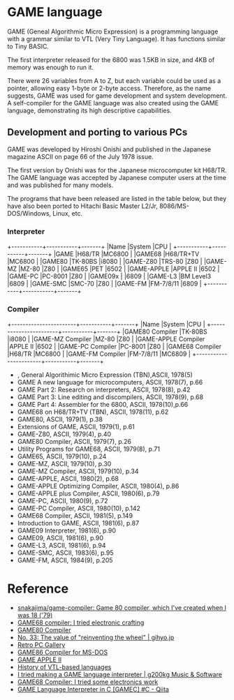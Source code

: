 # GAME language

GAME (Geneal Algorithmic Micro Expression) is a programming language with a grammar similar to VTL (Very Tiny Language). It has functions similar to Tiny BASIC.

The first interpreter released for the 6800 was 1.5KB in size, and 4KB of memory was enough to run it.

There were 26 variables from A to Z, but each variable could be used as a pointer, allowing easy 1-byte or 2-byte access. Therefore, as the name suggests, GAME was used for game development and system development. A self-compiler for the GAME language was also created using the GAME language, demonstrating its high descriptive capabilities.

## Development and porting to various PCs

GAME was developed by Hiroshi Onishi and published in the Japanese magazine ASCII on page 66 of the July 1978 issue.

The first version by Onishi was for the Japanese microcomputer kit H68/TR. The GAME language was accepted by Japanese computer users at the time and was published for many models.

The programs that have been released are listed in the table below, but they have also been ported to Hitachi Basic Master L2/Jr, 8086/MS-DOS/Windows, Linux, etc.

### Interpreter

+-----------+-----------+-------+
|Name		|System		|CPU	|
+-----------+-----------+-------+
|GAME		|H68/TR		|MC6800 |
|GAME68		|H68/TR+TV	|MC6800 |
|GAME80		|TK-80BS	|i8080	|
|GAME-Z80	|TRS-80		|Z80	|
|GAME-MZ	|MZ-80		|Z80	|
|GAME65		|PET		|6502	|
|GAME-APPLE	|APPLE II	|6502	|
|GAME-PC	|PC-8001	|Z80	|
|GAME09x	|			|6809	|
|GAME-L3	|BM Level3	|6809	|
|GAME-SMC	|SMC-70		|Z80	|
|GAME-FM	|FM-7/8/11	|6809	|
+-----------+-----------+-------+

### Compiler

+-----------------------+-----------+-------+
|Name |System |CPU |
+-----------------------+-----------+-------+
|GAME80 Compiler |TK-80BS |i8080 |
|GAME-MZ Compiler |MZ-80 |Z80 |
|GAME-APPLE Compiler |APPLE II |6502 |
|GAME-PC Compiler |PC-8001 |Z80 |
|GAME68 Compiler |H68/TR |MC6800 |
|GAME-FM Compiler |FM-7/8/11 |MC6809 |
+-----------------------+-----------+-------+

- , General Algorithimic Micro Expression (TBN),ASCII, 1978(5)
- GAME A new language for microcomputers, ASCII, 1978(7), p.66
- GAME Part 2: Research on interpreters, ASCII, 1978(8), p.42
- GAME Part 3: Line editing and discompilers, ASCII, 1978(9), p.68
- GAME Part 4: Assembler for the 6800, ASCII, 1978(10),p.66
- GAME68 on H68/TR+TV (TBN), ASCII, 1978(11), p.62
- GAME80, ASCII, 1979(1), p.38
- Extensions of GAME, ASCII, 1979(1), p.61
- GAME-Z80, ASCII, 1979(4), p.40
- GAME80 Compiler, ASCII, 1979(7), p.26
- Utility Programs for GAME68, ASCII, 1979(8), p.71
- GAME65, ASCII, 1979(10), p.24
- GAME-MZ, ASCII, 1979(10), p.30
- GAME-MZ Compiler, ASCII, 1979(10), p.34
- GAME-APPLE, ASCII, 1980(2), p.68
- GAME-APPLE Optimizing Compiler, ASCII, 1980(4), p.86
- GAME-APPLE plus Compiler, ASCII, 1980(6), p.79
- GAME-PC, ASCII, 1980(9), p.72
- GAME-PC Compiler, ASCII, 1980(10), p.142
- GAME68 Compiler, ASCII, 1981(5), p.149
- Introduction to GAME, ASCII, 1981(6), p.87
- GAME09 Interpreter, 1981(6), p.90
- GAME09, ASCII, 1981(6), p.90
- GAME-L3, ASCII, 1981(6), p.94
- GAME-SMC, ASCII, 1983(6), p.95
- GAME-FM, ASCII, 1984(9), p.205

# Reference

- [snakajima/game-compiler: Game 80 compiler, which I've created when I was 18 ('79)](https://github.com/snakajima/game-compiler)
- [GAME68 compiler: I tried electronic crafting](https://telmic.exblog.jp/30174191/)
- [GAME80 Compiler](https://www.mztn.org/rvtl/game80.html)
- [No. 33: The value of "reinventing the wheel" | gihyo.jp](https://gihyo.jp/lifestyle/serial/01/software_is_beautiful/0033)
- [Retro PC Gallery](http://haserin09.la.coocan.jp/proglangdevsys.html)
- [GAME86 Compiler for MS-DOS](https://www.mztn.org/game86/)
- [GAME APPLE II](http://ohta.html.xdomain.jp/mac/gameapple.html)
- [History of VTL-based languages](https://www.mztn.org/rvtl/vtltabl.html)
- [I tried making a GAME language interpreter | g200kg Music & Software](https://www.g200kg.com/archives/2022/12/game.html)
- [GAME68 Compiler: I tried some electronics work](https://telmic.exblog.jp/30174191/)
- [GAME Language Interpreter in C [GAMEC] #C - Qiita](https://qiita.com/fygar256/items/7b90aadfe5a80cb193f0)


